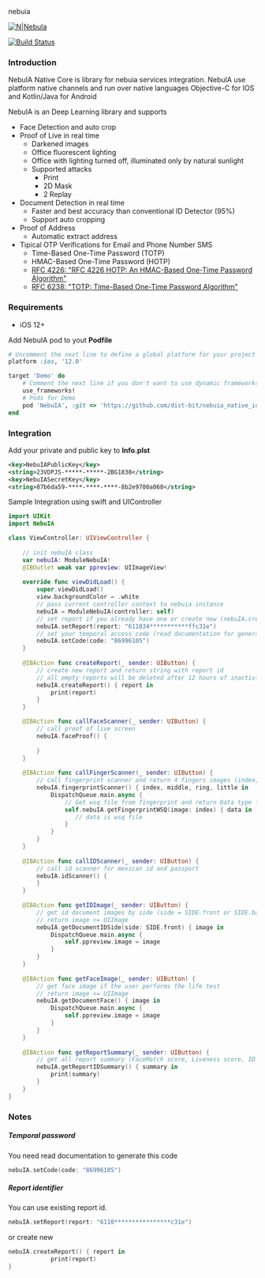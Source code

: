 nebuia

[![N|Nebula](https://i.ibb.co/DC46xJv/banner-min.png)](https://nebuia.com)

[![Build Status](https://travis-ci.org/joemccann/dillinger.svg?branch=master)](https://travis-ci.org/joemccann/dillinger)

### Introduction

NebuIA Native Core is library for nebuia services integration. NebuIA use platform native channels and run over native
languages Objective-C for IOS and Kotlin/Java for Android

NebuIA is an Deep Learning library and supports
  - Face Detection and auto crop
  - Proof of Live in real time
    - Darkened images
    - Office fluorescent lighting
    - Office with lighting turned off, illuminated only by natural sunlight
    - Supported attacks
      - Print
      - 2D Mask
      - 2 Replay
  - Document Detection in real time
    - Faster and best accuracy than conventional ID Detector (95%)
    - Support auto cropping
  - Proof of Address
    - Automatic extract address
  - Tipical OTP Verifications for Email and Phone Number SMS
    - Time-Based One-Time Password (TOTP)
    - HMAC-Based One-Time Password (HOTP)
    * [RFC 4226: "RFC 4226 HOTP: An HMAC-Based One-Time Password Algorithm"](https://www.ietf.org/rfc/rfc4226.txt)
    * [RFC 6238: "TOTP: Time-Based One-Time Password Algorithm"](https://tools.ietf.org/html/rfc6238)


### Requirements
 - iOS 12+

Add NebuIA pod to yout **Podfile**
```ruby
# Uncomment the next line to define a global platform for your project
platform :ios, '12.0'

target 'Demo' do
	# Comment the next line if you don't want to use dynamic frameworks
	use_frameworks!
	# Pods for Demo
	pod 'NebuIA', :git => 'https://github.com/dist-bit/nebuia_native_ios.git'
end
```

### Integration

Add your private and public key to **Info.plst**
```xml
<key>NebuIAPublicKey</key>
<string>23VDPJS-*****-*****-2BG1838</string>
<key>NebuIASecretKey</key>
<string>87b6da59-****-****-****-8b2e9700a068</string>
```

Sample Integration using swift and UIController
```swift
import UIKit
import NebuIA

class ViewController: UIViewController {
   
  	// init nebuIA class
    var nebuIA: ModuleNebuIA!
    @IBOutlet weak var ppreview: UIImageView!
    
    override func viewDidLoad() {
        super.viewDidLoad()
        view.backgroundColor = .white
      	// pass current controller context to nebuia instance
        nebuIA = ModuleNebuIA(controller: self)
      	// set report if you already have one or create new (nebuIA.createReport)
        nebuIA.setReport(report: "611034***********ffc31e")
      	// set your temporal access code (read documentation for generation)
        nebuIA.setCode(code: "86996105")
    }
    
    @IBAction func createReport(_ sender: UIButton) {
      	// create new report and return string with report id
      	// all empty reports will be deleted after 12 hours of inactivity
        nebuIA.createReport() { report in
            print(report)
        }
    }

    @IBAction func callFaceScanner(_ sender: UIButton) {
      	// call proof of live screen
        nebuIA.faceProof() {
           
        }
    }
    
    @IBAction func callFingerScanner(_ sender: UIButton) {
      	// call fingerprint scanner and return 4 fingers images (index, middle, ring, little <= UIImage)
        nebuIA.fingerprintScanner() { index, middle, ring, little in
            DispatchQueue.main.async {
                // Get wsq file from fingerprint and return Data type file
                self.nebuIA.getFingerprintWSQ(image: index) { data in
                   // data is wsq file
                }
            }
        }
    }
    
    @IBAction func callIDScanner(_ sender: UIButton) {
      	// call id scanner for mexican id and passport
        nebuIA.idScanner() { 
        }
    }
    
    @IBAction func getIDImage(_ sender: UIButton) {
      	// get id document images by side (side = SIDE.front or SIDE.back)
      	// return image <= UIImage
        nebuIA.getDocumentIDSide(side: SIDE.front) { image in
            DispatchQueue.main.async {
                self.ppreview.image = image
            }
        }
    }
    
    @IBAction func getFaceImage(_ sender: UIButton) {
      	// get face image if the user performs the life test
      	// return image <= UIImage
        nebuIA.getDocumentFace() { image in
            DispatchQueue.main.async {
                self.ppreview.image = image
            }
        }
    }
    
    @IBAction func getReportSummary(_ sender: UIButton) {
      	// get all report summary (FaceMatch score, Liveness score, ID data and verifications)
        nebuIA.getReportIDSummary() { summary in
            print(summary)
        }
    }
}
```

### Notes

##### Temporal password

You need read documentation to generate this code

```swift
nebuIA.setCode(code: "86996105")
```



##### Report identifier

You can use existing report id.
```swift
nebuIA.setReport(report: "6110****************c31e")
```

or create new
```swift
nebuIA.createReport() { report in
            print(report)
}
```






